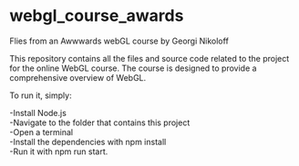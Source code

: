 # webgl_course_awards
Flies from an Awwwards webGL course by Georgi Nikoloff

This repository contains all the files and source code related to the project for the online WebGL course. 
The course is designed to provide a comprehensive overview of WebGL.


To run it, simply:

-Install Node.js   
-Navigate to the folder that contains this project   
-Open a terminal   
-Install the dependencies with npm install   
-Run it with npm run start.  
